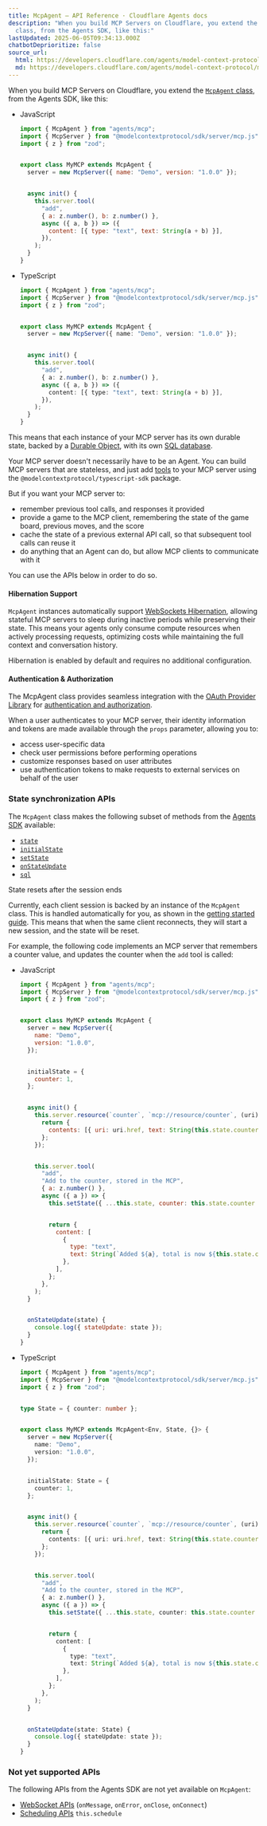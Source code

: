 ```yaml
---
title: McpAgent — API Reference · Cloudflare Agents docs
description: "When you build MCP Servers on Cloudflare, you extend the McpAgent
  class, from the Agents SDK, like this:"
lastUpdated: 2025-06-05T09:34:13.000Z
chatbotDeprioritize: false
source_url:
  html: https://developers.cloudflare.com/agents/model-context-protocol/mcp-agent-api/
  md: https://developers.cloudflare.com/agents/model-context-protocol/mcp-agent-api/index.md
---
```


When you build MCP Servers on Cloudflare, you extend the [`McpAgent` class](https://github.com/cloudflare/agents/blob/5881c5d23a7f4580600029f69307cfc94743e6b8/packages/agents/src/mcp.ts), from the Agents SDK, like this:

* JavaScript

  ```js
  import { McpAgent } from "agents/mcp";
  import { McpServer } from "@modelcontextprotocol/sdk/server/mcp.js";
  import { z } from "zod";


  export class MyMCP extends McpAgent {
    server = new McpServer({ name: "Demo", version: "1.0.0" });


    async init() {
      this.server.tool(
        "add",
        { a: z.number(), b: z.number() },
        async ({ a, b }) => ({
          content: [{ type: "text", text: String(a + b) }],
        }),
      );
    }
  }
  ```

* TypeScript

  ```ts
  import { McpAgent } from "agents/mcp";
  import { McpServer } from "@modelcontextprotocol/sdk/server/mcp.js";
  import { z } from "zod";


  export class MyMCP extends McpAgent {
    server = new McpServer({ name: "Demo", version: "1.0.0" });


    async init() {
      this.server.tool(
        "add",
        { a: z.number(), b: z.number() },
        async ({ a, b }) => ({
          content: [{ type: "text", text: String(a + b) }],
        }),
      );
    }
  }
  ```

This means that each instance of your MCP server has its own durable state, backed by a [Durable Object](https://developers.cloudflare.com/durable-objects/), with its own [SQL database](https://developers.cloudflare.com/agents/api-reference/store-and-sync-state).

Your MCP server doesn't necessarily have to be an Agent. You can build MCP servers that are stateless, and just add [tools](https://developers.cloudflare.com/agents/model-context-protocol/tools) to your MCP server using the `@modelcontextprotocol/typescript-sdk` package.

But if you want your MCP server to:

* remember previous tool calls, and responses it provided
* provide a game to the MCP client, remembering the state of the game board, previous moves, and the score
* cache the state of a previous external API call, so that subsequent tool calls can reuse it
* do anything that an Agent can do, but allow MCP clients to communicate with it

You can use the APIs below in order to do so.

#### Hibernation Support

`McpAgent` instances automatically support [WebSockets Hibernation](https://developers.cloudflare.com/durable-objects/best-practices/websockets/#websocket-hibernation-api), allowing stateful MCP servers to sleep during inactive periods while preserving their state. This means your agents only consume compute resources when actively processing requests, optimizing costs while maintaining the full context and conversation history.

Hibernation is enabled by default and requires no additional configuration.

#### Authentication & Authorization

The McpAgent class provides seamless integration with the [OAuth Provider Library](https://github.com/cloudflare/workers-oauth-provider) for [authentication and authorization](https://developers.cloudflare.com/agents/model-context-protocol/authorization/).

When a user authenticates to your MCP server, their identity information and tokens are made available through the `props` parameter, allowing you to:

* access user-specific data
* check user permissions before performing operations
* customize responses based on user attributes
* use authentication tokens to make requests to external services on behalf of the user

### State synchronization APIs

The `McpAgent` class makes the following subset of methods from the [Agents SDK](https://developers.cloudflare.com/agents/api-reference/agents-api/) available:

* [`state`](https://developers.cloudflare.com/agents/api-reference/store-and-sync-state/)
* [`initialState`](https://developers.cloudflare.com/agents/api-reference/store-and-sync-state/#set-the-initial-state-for-an-agent)
* [`setState`](https://developers.cloudflare.com/agents/api-reference/store-and-sync-state/)
* [`onStateUpdate`](https://developers.cloudflare.com/agents/api-reference/store-and-sync-state/#synchronizing-state)
* [`sql`](https://developers.cloudflare.com/agents/api-reference/agents-api/#sql-api)

State resets after the session ends

Currently, each client session is backed by an instance of the `McpAgent` class. This is handled automatically for you, as shown in the [getting started guide](https://developers.cloudflare.com/agents/guides/remote-mcp-server). This means that when the same client reconnects, they will start a new session, and the state will be reset.

For example, the following code implements an MCP server that remembers a counter value, and updates the counter when the `add` tool is called:

* JavaScript

  ```js
  import { McpAgent } from "agents/mcp";
  import { McpServer } from "@modelcontextprotocol/sdk/server/mcp.js";
  import { z } from "zod";


  export class MyMCP extends McpAgent {
    server = new McpServer({
      name: "Demo",
      version: "1.0.0",
    });


    initialState = {
      counter: 1,
    };


    async init() {
      this.server.resource(`counter`, `mcp://resource/counter`, (uri) => {
        return {
          contents: [{ uri: uri.href, text: String(this.state.counter) }],
        };
      });


      this.server.tool(
        "add",
        "Add to the counter, stored in the MCP",
        { a: z.number() },
        async ({ a }) => {
          this.setState({ ...this.state, counter: this.state.counter + a });


          return {
            content: [
              {
                type: "text",
                text: String(`Added ${a}, total is now ${this.state.counter}`),
              },
            ],
          };
        },
      );
    }


    onStateUpdate(state) {
      console.log({ stateUpdate: state });
    }
  }
  ```

* TypeScript

  ```ts
  import { McpAgent } from "agents/mcp";
  import { McpServer } from "@modelcontextprotocol/sdk/server/mcp.js";
  import { z } from "zod";


  type State = { counter: number };


  export class MyMCP extends McpAgent<Env, State, {}> {
    server = new McpServer({
      name: "Demo",
      version: "1.0.0",
    });


    initialState: State = {
      counter: 1,
    };


    async init() {
      this.server.resource(`counter`, `mcp://resource/counter`, (uri) => {
        return {
          contents: [{ uri: uri.href, text: String(this.state.counter) }],
        };
      });


      this.server.tool(
        "add",
        "Add to the counter, stored in the MCP",
        { a: z.number() },
        async ({ a }) => {
          this.setState({ ...this.state, counter: this.state.counter + a });


          return {
            content: [
              {
                type: "text",
                text: String(`Added ${a}, total is now ${this.state.counter}`),
              },
            ],
          };
        },
      );
    }


    onStateUpdate(state: State) {
      console.log({ stateUpdate: state });
    }
  }
  ```

### Not yet supported APIs

The following APIs from the Agents SDK are not yet available on `McpAgent`:

* [WebSocket APIs](https://developers.cloudflare.com/agents/api-reference/websockets/) (`onMessage`, `onError`, `onClose`, `onConnect`)
* [Scheduling APIs](https://developers.cloudflare.com/agents/api-reference/schedule-tasks/) `this.schedule`
